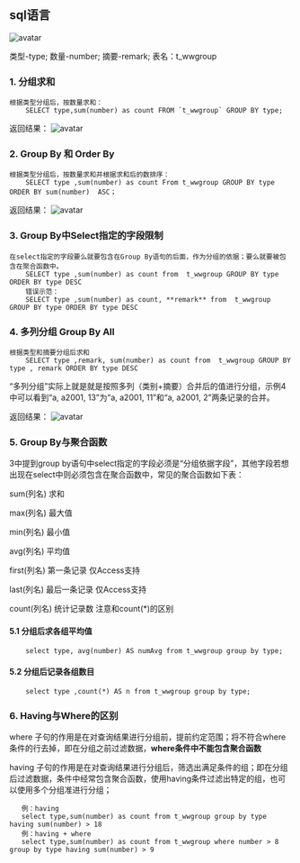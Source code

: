 ## sql语言

  ![avatar](https://images0.cnblogs.com/blog/33509/201304/28234015-f1cc175bc15c439d94abf7cb1c52ab97.png)
  
  类型-type; 数量-number; 摘要-remark; 表名：t_wwgroup
  
  ### 1. 分组求和
    根据类型分组后，按数量求和：
        SELECT type,sum(number) as count FROM `t_wwgroup` GROUP BY type;
        
   返回结果：
   ![avatar](https://images0.cnblogs.com/blog/33509/201304/28234054-ff92ae14bfe74da98c4deb8d7c78f2f8.png)
   
  ### 2. Group By 和 Order By
    根据类型分组后，按数量求和并根据求和后的数排序：
        SELECT type ,sum(number) as count From t_wwgroup GROUP BY type ORDER BY sum(number)  ASC；
        
   返回结果：
   ![avatar](https://images2015.cnblogs.com/blog/33509/201605/33509-20160507160034812-1769640827.png)
   
  ### 3. Group By中Select指定的字段限制
    在select指定的字段要么就要包含在Group By语句的后面，作为分组的依据；要么就要被包含在聚合函数中。     
        SELECT type ,sum(number) as count from  t_wwgroup GROUP BY type ORDER BY type DESC
        错误示范：
        SELECT type ,sum(number) as count, **remark** from  t_wwgroup GROUP BY type ORDER BY type DESC
        
  ### 4. 多列分组 Group By All
    根据类型和摘要分组后求和
        SELECT type ,remark, sum(number) as count from  t_wwgroup GROUP BY type , remark ORDER BY type DESC
        
   “多列分组”实际上就是就是按照多列（类别+摘要）合并后的值进行分组，示例4中可以看到“a, a2001, 13”为“a, a2001, 11”和“a, a2001, 2”两条记录的合并。
   
   返回结果：
   ![avatar](https://images0.cnblogs.com/blog/33509/201304/28234156-7fb9d1f258ad4faaa26decfddc3723fc.png)
   
 ### 5. Group By与聚合函数
   3中提到group by语句中select指定的字段必须是“分组依据字段”，其他字段若想出现在select中则必须包含在聚合函数中，常见的聚合函数如下表：
   
   sum(列名)	    求和	　　　
   
   max(列名)	    最大值	　　　
   
   min(列名)	    最小值	　　　　
   
   avg(列名)	    平均值	　　　　
   
   first(列名)	  第一条记录	仅Access支持
   
   last(列名)	    最后一条记录	仅Access支持
   
   count(列名)	  统计记录数	注意和count(*)的区别
   
   #### 5.1 分组后求各组平均值
        select type, avg(number) AS numAvg from t_wwgroup group by type; 
        
   #### 5.2 分组后记录各组数目
        select type ,count(*) AS n from t_wwgroup group by type;
        
 ### 6. Having与Where的区别
   where 子句的作用是在对查询结果进行分组前，提前约定范围；将不符合where条件的行去掉，即在分组之前过滤数据，**where条件中不能包含聚合函数** 
       
   having 子句的作用是在对查询结果进行分组后，筛选出满足条件的组；即在分组后过滤数据，条件中经常包含聚合函数，使用having条件过滤出特定的组，也可以使用多个分组准进行分组；
   
       例：having
       select type,sum(number) as count from t_wwgroup group by type having sum(number) > 18
       例：having + where
       select type,sum(number) as count from t_wwgroup where number > 8 group by type having sum(number) > 9

    
   
